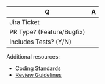 | Q                         | A   |
|---------------------------|-----|
| Jira Ticket               |
| PR Type? (Feature/Bugfix) |
| Includes Tests? (Y/N)     |

<!--
Replace this notice with a short README for your Pull Request.
This will help people understand your PR and can be used as a start for the documentation.
-->

Additional resources:
- [Coding Standards](https://immediateco.atlassian.net/wiki/spaces/TL/pages/5250998/Coding+standards)
- [Review Guidelines](https://immediateco.atlassian.net/wiki/spaces/TL/pages/5251007/Code+reviews)
